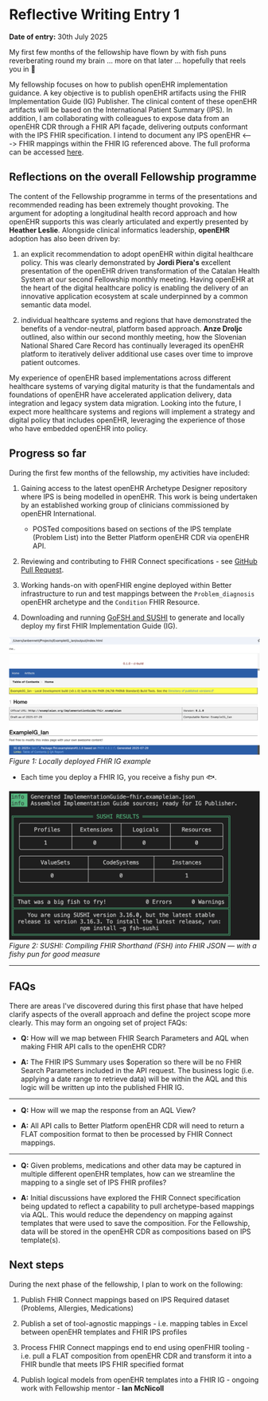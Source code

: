 # Reflective Writing Entry 1
**Date of entry:** 30th July 2025

My first few months of the fellowship have flown by with fish puns reverberating round my brain … more on that later … hopefully that reels you in :fishing_pole_and_fish: 

My fellowship focuses on how to publish openEHR implementation guidance. A key objective is to publish openEHR artifacts using the FHIR Implementation Guide (IG) Publisher. The clinical content of these openEHR artifacts will be based on the International Patient Summary (IPS). In addition, I am collaborating with colleagues to expose data from an openEHR CDR through a FHIR API façade, delivering outputs conformant with the IPS FHIR specification. I intend to document any IPS openEHR <---> FHIR mappings within the FHIR IG referenced above. The full proforma can be accessed [here](https://irbennett.github.io/openEHR_Fellowship/intro/).

## Reflections on the overall Fellowship programme
The content of the Fellowship programme in terms of the presentations and recommended reading has been extremely thought provoking. The argument for adopting a longitudinal health record approach and how openEHR supports this was clearly articulated and expertly presented by **Heather Leslie**. Alongside clinical informatics leadership, **openEHR** adoption has also been driven by:

1. an explicit recommendation to adopt openEHR within digital healthcare policy. This was clearly demonstrated by **Jordi Piera's** excellent presentation of the openEHR driven transformation of the Catalan Health System at our second Fellowship monthly meeting. Having openEHR at the heart of the digital healthcare policy is enabling the delivery of an innovative application ecosystem at scale underpinned by a common semantic data model.

2. individual healthcare systems and regions that have demonstrated the benefits of a vendor-neutral, platform based approach. **Anze Droljc** outlined, also within our second monthly meeting, how the Slovenian National Shared Care Record has continually leveraged its openEHR platform to iteratively deliver additional use cases over time to improve patient outcomes.

My experience of openEHR based implementations across different healthcare systems of varying digital maturity is that the fundamentals and foundations of openEHR have accelerated application delivery, data integration and legacy system data migration.
Looking into the future, I expect more healthcare systems and regions will implement a strategy and digital policy that includes openEHR, leveraging the experience of those who have embedded openEHR into policy.

## Progress so far
During the first few months of the fellowship, my activities have included:

1. Gaining access to the latest openEHR Archetype Designer repository where IPS is being modelled in openEHR. This work is being undertaken by an established working group of clinicians commissioned by openEHR International.
    
    - POSTed compositions based on sections of the IPS template (Problem List) into the Better Platform openEHR CDR via openEHR API.

2. Reviewing and contributing to FHIR Connect specifications - see [GitHub Pull Request](https://github.com/SevKohler/FHIRconnect-mapping-lib/pull/8).

3. Working hands-on with openFHIR engine deployed within Better infrastructure to run and test mappings between the `Problem_diagnosis` openEHR archetype and the `Condition` FHIR Resource.

4. Downloading and running [GoFSH and SUSHI](https://fshschool.org/docs/) to generate and locally deploy my first FHIR Implementation Guide (IG).

![FHIR IG](./assets/FHIR_IG_Locally_Deployed_Example.png)
*Figure 1: Locally deployed FHIR IG example*

  - Each time you deploy a FHIR IG, you receive a fishy pun 🐟.

![SUSHI Screenshot](./assets/SUSHI%20-%20Compile%20FSH%20into%20FHIR%20JSON.png)
*Figure 2: SUSHI: Compiling FHIR Shorthand (FSH) into FHIR JSON — with a fishy pun for good measure*

---

## FAQs
There are areas I've discovered during this first phase that have helped clarify aspects of the overall approach and define the project scope more clearly. This may form an ongoing set of project FAQs:

- **Q:** How will we map between FHIR Search Parameters and AQL when making FHIR API calls to the openEHR CDR?

- **A:**  The FHIR IPS Summary uses $operation so there will be no FHIR Search Parameters included in the API request. The business logic (i.e. applying a date range to retrieve data) will be within the AQL and this logic will be written up into the published FHIR IG.

---

- **Q:** How will we map the response from an AQL View?

- **A:** All API calls to Better Platform openEHR CDR will need to return a FLAT composition format to then be processed by FHIR Connect mappings.
 
---

- **Q:** Given problems, medications and other data may be captured in multiple different openEHR templates, how can we streamline the mapping to a single set of IPS FHIR profiles?

- **A:** Initial discussions have explored the FHIR Connect specification being updated to reflect a capability to pull archetype-based mappings via AQL. This would reduce the dependency on mapping against templates that were used to save the composition.
For the Fellowship, data will be stored in the openEHR CDR as compositions based on IPS template(s).

## Next steps
During the next phase of the fellowship, I plan to work on the following:

1. Publish FHIR Connect mappings based on IPS Required dataset (Problems, Allergies, Medications)

2. Publish a set of tool-agnostic mappings - i.e. mapping tables in Excel between openEHR templates and FHIR IPS profiles

3. Process FHIR Connect mappings end to end using openFHIR tooling - i.e. pull a FLAT composition from openEHR CDR and transform it into a FHIR bundle that meets IPS FHIR specified format

4. Publish logical models from openEHR templates into a FHIR IG - ongoing work with Fellowship mentor - **Ian McNicoll**